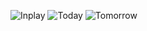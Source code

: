![Inplay](https://github.com/xayappz/match-mania/assets/77268176/1384f589-0350-435c-95ec-bc44b281de21)
![Today](https://github.com/xayappz/match-mania/assets/77268176/7652a3ae-687f-4776-b042-9fe0e7e8794a)
![Tomorrow](https://github.com/xayappz/match-mania/assets/77268176/cb0fb798-59f3-41da-bcd9-8bd8e625be0f)
